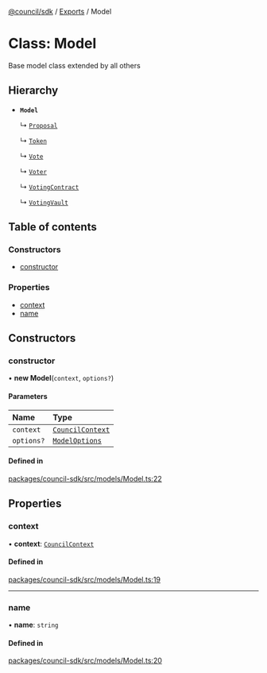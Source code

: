 [@council/sdk](../README.md) / [Exports](../modules.md) / Model

# Class: Model

Base model class extended by all others

## Hierarchy

- **`Model`**

  ↳ [`Proposal`](Proposal.md)

  ↳ [`Token`](Token.md)

  ↳ [`Vote`](Vote.md)

  ↳ [`Voter`](Voter.md)

  ↳ [`VotingContract`](VotingContract.md)

  ↳ [`VotingVault`](VotingVault.md)

## Table of contents

### Constructors

- [constructor](Model.md#constructor)

### Properties

- [context](Model.md#context)
- [name](Model.md#name)

## Constructors

### constructor

• **new Model**(`context`, `options?`)

#### Parameters

| Name | Type |
| :------ | :------ |
| `context` | [`CouncilContext`](CouncilContext.md) |
| `options?` | [`ModelOptions`](../interfaces/ModelOptions.md) |

#### Defined in

[packages/council-sdk/src/models/Model.ts:22](https://github.com/element-fi/council-monorepo/blob/cfb8869/packages/council-sdk/src/models/Model.ts#L22)

## Properties

### context

• **context**: [`CouncilContext`](CouncilContext.md)

#### Defined in

[packages/council-sdk/src/models/Model.ts:19](https://github.com/element-fi/council-monorepo/blob/cfb8869/packages/council-sdk/src/models/Model.ts#L19)

___

### name

• **name**: `string`

#### Defined in

[packages/council-sdk/src/models/Model.ts:20](https://github.com/element-fi/council-monorepo/blob/cfb8869/packages/council-sdk/src/models/Model.ts#L20)
